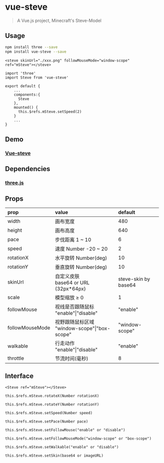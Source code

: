 # vue-steve

> A Vue.js project, Minecraft's Steve-Model

## Usage

``` bash
npm install three --save
npm install vue-steve --save
```

```
<steve skinUrl="./xxx.png" followMouseMode="window-scope" ref="mSteve"></steve>
```

```
import 'three'
import Steve from 'vue-steve'

export default {
    ...
    components:{
      Steve
    },
    mounted() {
      this.$refs.mSteve.setSpeed(2)
    }
    ...
}

```

## Demo

### [Vue-steve](http://volibearcat.top:4000)

## Dependencies

### [three.js](https://github.com/mrdoob/three.js)

## Props

| prop            | value                                             | default                |
| :-------------- | :------------------------------------------------ | :--------------------- |
| width           | 画布宽度                                          | 480                    |
| height          | 画布高度                                          | 640                    |
| pace            | 步伐距离 1 ~ 10                                   | 6                      |
| speed           | 速度 Number  -20 ~ 20                             | 2                      |
| rotationX       | 水平旋转 Number(deg)                              | 10                     |
| rotationY       | 垂直旋转 Number(deg)                              | 10                     |
| skinUrl         | 自定义皮肤<br>base64 or URL (32px*64px)           | steve-skin by base64   |
| scale           | 模型缩放 ≥ 0                                      | 1                      |
| followMouse     | 视线是否跟随鼠标 <br>"enable"\|"disable"           | "enable"               |
| followMouseMode | 视野跟随鼠标区域 <br>"window-scope"\|"box-scope"   | "window-scope"         |
| walkable        | 行走动作 <br>"enable"\|"disable"                   | "enable"              |
| throttle        | 节流时间(毫秒)                                     | 8                      |

## Interface

```
<Steve ref="mSteve"></Steve>

this.$refs.mSteve.rotateX(Number rotationX)

this.$refs.mSteve.rotateY(Number rotationY)

this.$refs.mSteve.setSpeed(Number speed)

this.$refs.mSteve.setPace(Number pace)

this.$refs.mSteve.setFollowMouse("enable" or "disable")

this.$refs.mSteve.setFollowMouseMode("window-scope" or "box-scope")

this.$refs.mSteve.setWalkable("enable" or "disable")

this.$refs.mSteve.setSkin(base64 or imageURL)

```